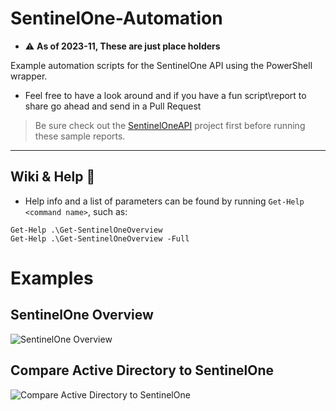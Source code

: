 # SentinelOne-Automation

* :warning: **As of 2023-11, These are just place holders**

Example automation scripts for the SentinelOne API using the PowerShell wrapper.

* Feel free to have a look around and if you have a fun script\report to share go ahead and send in a Pull Request

> Be sure check out the [SentinelOneAPI](https://github.com/Celerium/SentinelOne-PowerShellWrapper) project first before running these sample reports.

---

## Wiki & Help :blue_book:

* Help info and a list of parameters can be found by running `Get-Help <command name>`, such as:

```posh
Get-Help .\Get-SentinelOneOverview
Get-Help .\Get-SentinelOneOverview -Full
```

# Examples

## SentinelOne Overview

![SentinelOne Overview](https://raw.githubusercontent.com/Celerium/SentinelOne-PowerShellWrapper/main/.github/images/Celerium_SentinelOneOverview.png)

## Compare Active Directory to SentinelOne

![Compare Active Directory to SentinelOne](https://raw.githubusercontent.com/Celerium/SentinelOne-PowerShellWrapper/main/.github/images/Celerium_SentinelOneCompareADToS1.png)
